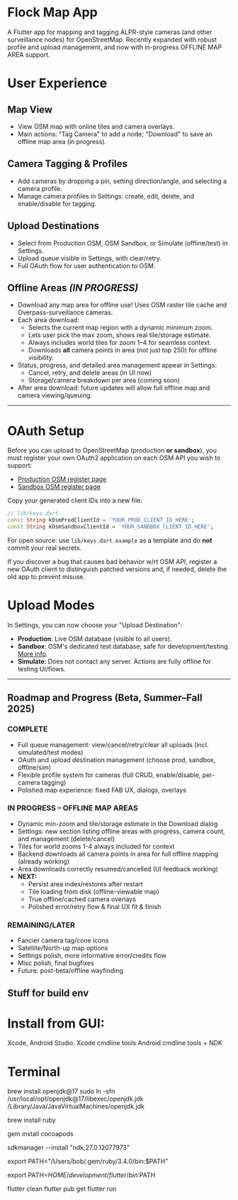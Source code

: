 # Flock Map App

A Flutter app for mapping and tagging ALPR-style cameras (and other surveillance nodes) for OpenStreetMap. Recently expanded with robust profile and upload management, and now with in-progress OFFLINE MAP AREA support.

# User Experience

## Map View
- View OSM map with online tiles and camera overlays.
- Main actions: "Tag Camera" to add a node; "Download" to save an offline map area (in progress).

## Camera Tagging & Profiles
- Add cameras by dropping a pin, setting direction/angle, and selecting a camera profile.
- Manage camera profiles in Settings: create, edit, delete, and enable/disable for tagging.

## Upload Destinations
- Select from Production OSM, OSM Sandbox, or Simulate (offline/test) in Settings.
- Upload queue visible in Settings, with clear/retry.
- Full OAuth flow for user authentication to OSM.

## Offline Areas *(IN PROGRESS)*
- Download any map area for offline use! Uses OSM raster tile cache and Overpass-surveillance cameras.
- Each area download:
  - Selects the current map region with a dynamic minimum zoom.
  - Lets user pick the max zoom, shows real tile/storage estimate.
  - Always includes world tiles for zoom 1–4 for seamless context.
  - Downloads **all** camera points in area (not just top 250) for offline visibility.
- Status, progress, and detailed area management appear in Settings:
  - Cancel, retry, and delete areas (in UI now)
  - Storage/camera breakdown per area (coming soon)
- After area download: future updates will allow full offline map and camera viewing/queuing.

---


# OAuth Setup

Before you can upload to OpenStreetMap (production **or sandbox**), you must register your own OAuth2 application on each OSM API you wish to support:
- [Production OSM register page](https://www.openstreetmap.org/oauth2/applications)
- [Sandbox OSM register page](https://master.apis.dev.openstreetmap.org/oauth2/applications)

Copy your generated client IDs into a new file:

```dart
// lib/keys.dart
const String kOsmProdClientId = 'YOUR_PROD_CLIENT_ID_HERE';
const String kOsmSandboxClientId = 'YOUR_SANDBOX_CLIENT_ID_HERE';
```

For open source: use `lib/keys.dart.example` as a template and do **not** commit your real secrets.

If you discover a bug that causes bad behavior w/rt OSM API, register a new OAuth client to distinguish patched versions and, if needed, delete the old app to prevent misuse.

# Upload Modes

In Settings, you can now choose your "Upload Destination":
- **Production**: Live OSM database (visible to all users).
- **Sandbox**: OSM's dedicated test database; safe for development/testing. [More info](https://wiki.openstreetmap.org/wiki/Sandbox).
- **Simulate**: Does not contact any server. Actions are fully offline for testing UI/flows.

---

## Roadmap and Progress (Beta, Summer–Fall 2025)

### **COMPLETE**
- Full queue management: view/cancel/retry/clear all uploads (incl. simulated/test modes)
- OAuth and upload destination management (choose prod, sandbox, offline/sim)
- Flexible profile system for cameras (full CRUD, enable/disable, per-camera tagging)
- Polished map experience: fixed FAB UX, dialogs, overlays

### **IN PROGRESS – OFFLINE MAP AREAS**
- Dynamic min-zoom and tile/storage estimate in the Download dialog
- Settings: new section listing offline areas with progress, camera count, and management (delete/cancel)
- Tiles for world zooms 1-4 always included for context
- Backend downloads all camera points in area for full offline mapping (already working)
- Area downloads correctly resumed/cancelled (UI feedback working)
- **NEXT:**
    - Persist area index/restores after restart
    - Tile loading from disk (offline-viewable map)
    - True offline/cached camera overlays
    - Polished error/retry flow & final UX fit & finish

### **REMAINING/LATER**
- Fancier camera tag/cone icons
- Satellite/North-up map options
- Settings polish, more informative error/credits flow
- Misc polish, final bugfixes
- Future: post-beta/offline wayfinding

## Stuff for build env
# Install from GUI:
Xcode, Android Studio.
Xcode cmdline tools
Android cmdline tools + NDK

# Terminal
brew install openjdk@17
sudo ln -sfn /usr/local/opt/openjdk@17/libexec/openjdk.jdk /Library/Java/JavaVirtualMachines/openjdk.jdk

brew install ruby

gem install cocoapods

sdkmanager --install "ndk;27.0.12077973"

export PATH="/Users/bob/.gem/ruby/3.4.0/bin:$PATH"

export PATH=$HOME/development/flutter/bin:$PATH

flutter clean
flutter pub get
flutter run
